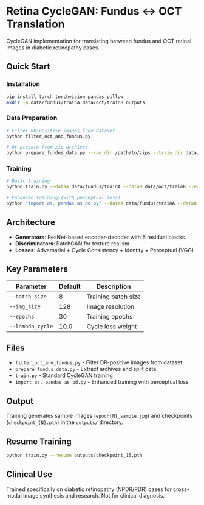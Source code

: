 # Retina CycleGAN: Fundus ↔ OCT Translation

CycleGAN implementation for translating between fundus and OCT retinal images in diabetic retinopathy cases.

## Quick Start

### Installation
```bash
pip install torch torchvision pandas pillow
mkdir -p data/fundus/trainA data/oct/trainB outputs
```

### Data Preparation
```bash
# Filter DR-positive images from dataset
python filter_oct_and_fundus.py

# Or prepare from zip archives
python prepare_fundus_data.py --raw_dir /path/to/zips --train_dir data/fundus/trainA --val_dir data/fundus/val
```

### Training
```bash
# Basic training
python train.py --dataA data/fundus/trainA --dataB data/oct/trainB --epochs 30

# Enhanced training (with perceptual loss)
python "import os, pandas as pd.py" --dataA data/fundus/trainA --dataB data/oct/trainB --epochs 30
```

## Architecture

- **Generators**: ResNet-based encoder-decoder with 6 residual blocks
- **Discriminators**: PatchGAN for texture realism
- **Losses**: Adversarial + Cycle Consistency + Identity + Perceptual (VGG)

## Key Parameters

| Parameter | Default | Description |
|-----------|---------|-------------|
| `--batch_size` | 8 | Training batch size |
| `--img_size` | 128 | Image resolution |
| `--epochs` | 30 | Training epochs |
| `--lambda_cycle` | 10.0 | Cycle loss weight |

## Files

- `filter_oct_and_fundus.py` - Filter DR-positive images from dataset
- `prepare_fundus_data.py` - Extract archives and split data
- `train.py` - Standard CycleGAN training
- `import os, pandas as pd.py` - Enhanced training with perceptual loss

## Output

Training generates sample images (`epoch{N}_sample.jpg`) and checkpoints (`checkpoint_{N}.pth`) in the `outputs/` directory.

## Resume Training
```bash
python train.py --resume outputs/checkpoint_15.pth
```

## Clinical Use

Trained specifically on diabetic retinopathy (NPDR/PDR) cases for cross-modal image synthesis and research. Not for clinical diagnosis.
